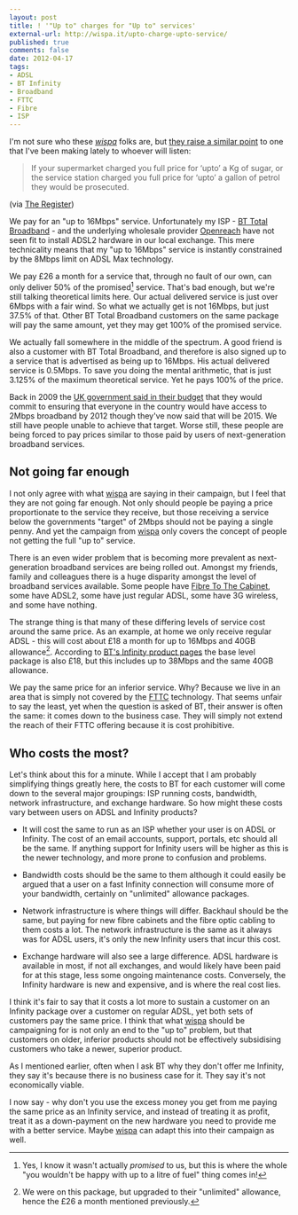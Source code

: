 ```yaml
---
layout: post
title: ! '"Up to" charges for "Up to" services'
external-url: http://wispa.it/upto-charge-upto-service/
published: true
comments: false
date: 2012-04-17
tags:
- ADSL
- BT Infinity
- Broadband
- FTTC
- Fibre
- ISP
---
```


I'm not sure who these *[wispa][]* folks are, but [they raise a similar point][upto] to one that I've been making lately to whoever will listen:

> If your supermarket charged you full price for ‘upto’ a Kg of sugar, or the service station charged you full price for ‘upto’ a gallon of petrol they would be prosecuted.

(via [The Register][])

We pay for an "up to 16Mbps" service. Unfortunately my ISP - [BT Total Broadband][] - and the underlying wholesale provider [Openreach][] have not seen fit to install ADSL2 hardware in our local exchange. This mere technicality means that my "up to 16Mbps" service is instantly constrained by the 8Mbps limit on ADSL Max technology.

We pay £26 a month for a service that, through no fault of our own, can only deliver 50% of the promised[^1] service. That's bad enough, but we're still talking theoretical limits here. Our actual delivered service is just over 6Mbps with a fair wind. So what we actually get is not 16Mbps, but just 37.5% of that. Other BT Total Broadband customers on the same package will pay the same amount, yet they may get 100% of the promised service.

We actually fall somewhere in the middle of the spectrum. A good friend is also a customer with BT Total Broadband, and therefore is also signed up to a service that is advertised as being up to 16Mbps. His actual delivered service is 0.5Mbps. To save you doing the mental arithmetic, that is just 3.125% of the maximum theoretical service. Yet he pays 100% of the price.

Back in 2009 the [UK government said in their budget][2Mbps] that they would commit to ensuring that everyone in the country would have access to 2Mbps broadband by 2012 though they've now said that will be 2015. We still have people unable to achieve that target. Worse still, these people are being forced to pay prices similar to those paid by users of next-generation broadband services. 

## Not going far enough

I not only agree with what [wispa][] are saying in their campaign, but I feel that they are not going far enough. Not only should people be paying a price proportionate to the service they receive, but those receiving a service below the governments "target" of 2Mbps should not be paying a single penny. And yet the campaign from [wispa][] only covers the concept of people not getting the full "up to" service.

There is an even wider problem that is becoming more prevalent as next-generation broadband services are being rolled out. Amongst my friends, family and colleagues there is a huge disparity amongst the level of broadband services available. Some people have [Fibre To The Cabinet][FTTC], some have ADSL2, some have just regular ADSL, some have 3G wireless, and some have nothing.

The strange thing is that many of these differing levels of service cost around the same price. As an example, at home we only receive regular ADSL - this will cost about £18 a month for up to 16Mbps and 40GB allowance[^2]. According to [BT's Infinity product pages][Infinity] the base level package is also £18, but this includes up to 38Mbps and the same 40GB allowance.

We pay the same price for an inferior service. Why? Because we live in an area that is simply not covered by the [FTTC][] technology. That seems unfair to say the least, yet when the question is asked of BT, their answer is often the same: it comes down to the business case. They will simply not extend the reach of their FTTC offering because it is cost prohibitive.

## Who costs the most?

Let's think about this for a minute. While I accept that I am probably simplifying things greatly here, the costs to BT for each customer will come down to the several major groupings: ISP running costs, bandwidth, network infrastructure, and exchange hardware. So how might these costs vary between users on ADSL and Infinity products?

- It will cost the same to run as an ISP whether your user is on ADSL or Infinity. The cost of an email accounts, support, portals, etc should all be the same. If anything support for Infinity users will be higher as this is the newer technology, and more prone to confusion and problems.

- Bandwidth costs should be the same to them although it could easily be argued that a user on a fast Infinity connection will consume more of your bandwidth, certainly on "unlimited" allowance packages.

- Network infrastructure is where things will differ. Backhaul should be the same, but paying for new fibre cabinets and the fibre optic cabling to them costs a lot. The network infrastructure is the same as it always was for ADSL users, it's only the new Infinity users that incur this cost.

- Exchange hardware will also see a large difference. ADSL hardware is available in most, if not all exchanges, and would likely have been paid for at this stage, less some ongoing maintenance costs. Conversely, the Infinity hardware is new and expensive, and is where the real cost lies.

I think it's fair to say that it costs a lot more to sustain a customer on an Infinity package over a customer on regular ADSL, yet both sets of customers pay the same price. I think that what [wispa][] should be campaigning for is not only an end to the "up to" problem, but that customers on older, inferior products should not be effectively subsidising customers who take a newer, superior product.

As I mentioned earlier, often when I ask BT why they don't offer me Infinity, they say it's because there is no business case for it. They say it's not economically viable.

I now say - why don't you use the excess money you get from me paying the same price as an Infinity service, and instead of treating it as profit, treat it as a down-payment on the new hardware you need to provide me with a better service. Maybe [wispa][] can adapt this into their campaign as well.

[wispa]: http://wispa.it/
[upto]: http://wispa.it/upto-charge-upto-service/
[BT Total Broadband]: http://www.productsandservices.bt.com/consumerProducts/displayCategory.do?categoryId=CON-TOTAL-BB-R1
[Openreach]: http://www.openreach.co.uk/orpg/home/home.do
[2Mbps]: http://news.bbc.co.uk/1/hi/8012848.stm
[Infinity]: http://www.productsandservices.bt.com/consumerProducts/displayTopic.do?topicId=29017
[FTTC]: http://en.wikipedia.org/wiki/Fiber_to_the_x
[The Register]: http://www.theregister.co.uk/2012/04/16/wispa_upto_campaign/

[^1]: Yes, I know it wasn't actually *promised* to us, but this is where the whole "you wouldn't be happy with up to a litre of fuel" thing comes in!

[^2]: We were on this package, but upgraded to their "unlimited" allowance, hence the £26 a month mentioned previously.
